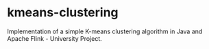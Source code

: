 # kmeans-clustering
Implementation of a simple K-means clustering algorithm in Java and Apache Flink - University Project.
